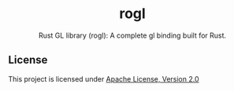 <h1 align="center">
  rogl
</h1>
<div align="center">
    Rust GL library (rogl): A complete gl binding built for Rust.
</div>

<h2>License</h2>

This project is licensed under [Apache License, Version 2.0](https://www.apache.org/licenses/LICENSE-2.0)
